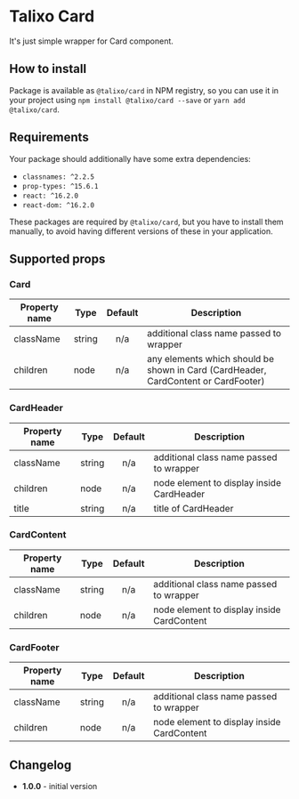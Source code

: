 # Talixo Card

It's just simple wrapper for Card component.

## How to install

Package is available as `@talixo/card` in NPM registry, so you can use it in your project
using `npm install @talixo/card --save` or `yarn add @talixo/card`.

## Requirements

Your package should additionally have some extra dependencies:

- `classnames: ^2.2.5`
- `prop-types: ^15.6.1`
- `react: ^16.2.0`
- `react-dom: ^16.2.0`

These packages are required by `@talixo/card`, but you have to install them manually,
to avoid having different versions of these in your application.

## Supported props

### Card

Property name | Type      | Default | Description                    
--------------|-----------|:-------:|--------------------------------
className     | string    | n/a     | additional class name passed to wrapper
children      | node      | n/a     | any elements which should be shown in Card (CardHeader, CardContent or CardFooter)

### CardHeader

Property name | Type      | Default | Description                    
--------------|-----------|:-------:|--------------------------------
className     | string    | n/a     | additional class name passed to wrapper
children      | node      | n/a     | node element to display inside CardHeader
title         | string    | n/a     | title of CardHeader

### CardContent

Property name | Type      | Default | Description                    
--------------|-----------|:-------:|--------------------------------
className     | string    | n/a     | additional class name passed to wrapper
children      | node      | n/a     | node element to display inside CardContent

### CardFooter

Property name | Type      | Default | Description                    
--------------|-----------|:-------:|--------------------------------
className     | string    | n/a     | additional class name passed to wrapper
children      | node      | n/a     | node element to display inside CardContent


## Changelog

- **1.0.0** - initial version